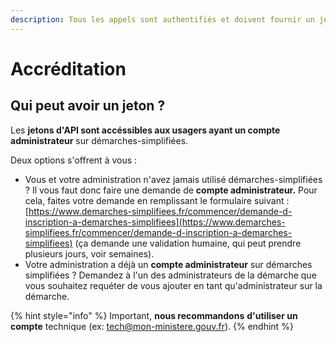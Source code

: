 ```yaml
---
description: Tous les appels sont authentifiés et doivent fournir un jeton valide.
---
```


# Accréditation

## Qui peut avoir un jeton ?

Les **jetons d'API sont accéssibles aux usagers ayant un compte administrateur** sur démarches-simplifiées.&#x20;

Deux options s'offrent à vous :&#x20;

* Vous et votre administration n'avez jamais utilisé démarches-simplifiées ? Il vous faut donc faire une demande de **compte administrateur.** Pour cela, faites votre demande en remplissant le formulaire suivant : [https://www.demarches-simplifiees.fr/commencer/demande-d-inscription-a-demarches-simplifiees](https://www.demarches-simplifiees.fr/commencer/demande-d-inscription-a-demarches-simplifiees) (ça demande une validation humaine, qui peut prendre plusieurs jours, voir semaines).&#x20;
* Votre administration a déjà un **compte administrateur** sur démarches simplifiées ? Demandez à l'un des administrateurs de la démarche que vous souhaitez requéter de vous ajouter en tant qu'administrateur sur la démarche.&#x20;

{% hint style="info" %}
Important, **nous recommandons** **d'utiliser un compte** technique (ex: tech@mon-ministere.gouv.fr).
{% endhint %}

